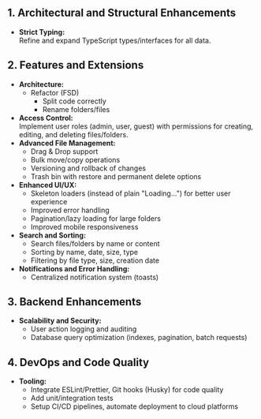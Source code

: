 ## 1. Architectural and Structural Enhancements

- **Strict Typing:**  
  Refine and expand TypeScript types/interfaces for all data.

## 2. Features and Extensions

- **Architecture:**
  - Refactor (FSD)
    - Split code correctly
    - Rename folders/files
- **Access Control:**  
  Implement user roles (admin, user, guest) with permissions for creating, editing, and deleting files/folders.
- **Advanced File Management:**
    - Drag & Drop support
    - Bulk move/copy operations
    - Versioning and rollback of changes
    - Trash bin with restore and permanent delete options
- **Enhanced UI/UX:**
    - Skeleton loaders (instead of plain "Loading...") for better user experience
    - Improved error handling
    - Pagination/lazy loading for large folders
    - Improved mobile responsiveness
- **Search and Sorting:**
    - Search files/folders by name or content
    - Sorting by name, date, size, type
    - Filtering by file type, size, creation date
- **Notifications and Error Handling:**
    - Centralized notification system (toasts)

## 3. Backend Enhancements

- **Scalability and Security:**
    - User action logging and auditing
    - Database query optimization (indexes, pagination, batch requests)

## 4. DevOps and Code Quality

- **Tooling:**
    - Integrate ESLint/Prettier, Git hooks (Husky) for code quality
    - Add unit/integration tests
    - Setup CI/CD pipelines, automate deployment to cloud platforms
